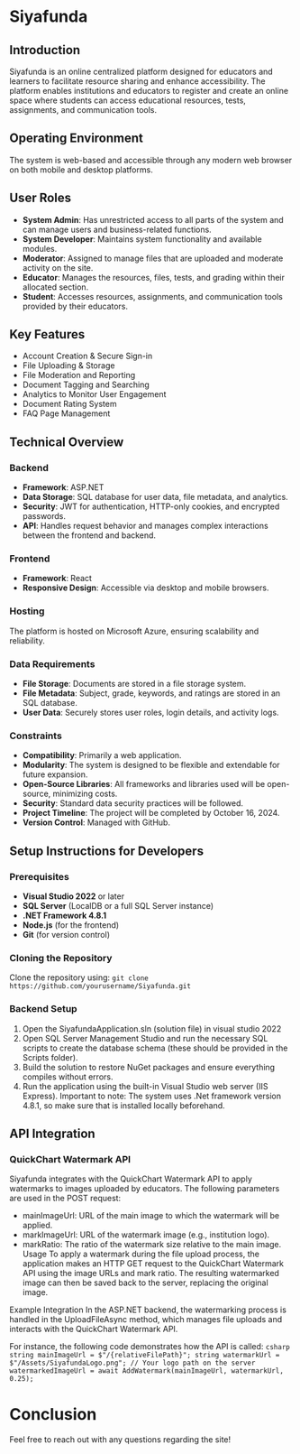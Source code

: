 # Siyafunda

## Introduction
Siyafunda is an online centralized platform designed for educators and learners to facilitate resource sharing and enhance accessibility. The platform enables institutions and educators to register and create an online space where students can access educational resources, tests, assignments, and communication tools.

## Operating Environment
The system is web-based and accessible through any modern web browser on both mobile and desktop platforms.

## User Roles
- **System Admin**: Has unrestricted access to all parts of the system and can manage users and business-related functions.
- **System Developer**: Maintains system functionality and available modules.
- **Moderator**: Assigned to manage files that are uploaded and moderate activity on the site.
- **Educator**: Manages the resources, files, tests, and grading within their allocated section.
- **Student**: Accesses resources, assignments, and communication tools provided by their educators.

## Key Features
- Account Creation & Secure Sign-in
- File Uploading & Storage
- File Moderation and Reporting
- Document Tagging and Searching
- Analytics to Monitor User Engagement
- Document Rating System
- FAQ Page Management

## Technical Overview
### Backend
- **Framework**: ASP.NET
- **Data Storage**: SQL database for user data, file metadata, and analytics.
- **Security**: JWT for authentication, HTTP-only cookies, and encrypted passwords.
- **API**: Handles request behavior and manages complex interactions between the frontend and backend.

### Frontend
- **Framework**: React
- **Responsive Design**: Accessible via desktop and mobile browsers.

### Hosting
The platform is hosted on Microsoft Azure, ensuring scalability and reliability.

### Data Requirements
- **File Storage**: Documents are stored in a file storage system.
- **File Metadata**: Subject, grade, keywords, and ratings are stored in an SQL database.
- **User Data**: Securely stores user roles, login details, and activity logs.

### Constraints
- **Compatibility**: Primarily a web application.
- **Modularity**: The system is designed to be flexible and extendable for future expansion.
- **Open-Source Libraries**: All frameworks and libraries used will be open-source, minimizing costs.
- **Security**: Standard data security practices will be followed.
- **Project Timeline**: The project will be completed by October 16, 2024.
- **Version Control**: Managed with GitHub.

## Setup Instructions for Developers

### Prerequisites
- **Visual Studio 2022** or later
- **SQL Server** (LocalDB or a full SQL Server instance)
- **.NET Framework 4.8.1**
- **Node.js** (for the frontend)
- **Git** (for version control)

### Cloning the Repository
Clone the repository using:
  ```git clone https://github.com/yourusername/Siyafunda.git```

### Backend Setup
1. Open the SiyafundaApplication.sln (solution file) in visual studio 2022
3. Open SQL Server Management Studio and run the necessary SQL scripts to create the database schema (these should be provided in the Scripts folder).
4. Build the solution to restore NuGet packages and ensure everything compiles without errors.
5. Run the application using the built-in Visual Studio web server (IIS Express).
Important to note: The system uses .Net framework version 4.8.1, so make sure that is installed locally beforehand.

## API Integration
### QuickChart Watermark API
Siyafunda integrates with the QuickChart Watermark API to apply watermarks to images uploaded by educators. The following parameters are used in the POST request:

* mainImageUrl: URL of the main image to which the watermark will be applied.
* markImageUrl: URL of the watermark image (e.g., institution logo).
* markRatio: The ratio of the watermark size relative to the main image.
Usage
To apply a watermark during the file upload process, the application makes an HTTP GET request to the QuickChart Watermark API using the image URLs and mark ratio. The resulting watermarked image can then be saved back to the server, replacing the original image.

Example Integration
In the ASP.NET backend, the watermarking process is handled in the UploadFileAsync method, which manages file uploads and interacts with the QuickChart Watermark API.

For instance, the following code demonstrates how the API is called: ```csharp string mainImageUrl = $"/{relativeFilePath}"; string watermarkUrl = $"/Assets/SiyafundaLogo.png"; // Your logo path on the server watermarkedImageUrl = await AddWatermark(mainImageUrl, watermarkUrl, 0.25); ```


# Conclusion
Feel free to reach out with any questions regarding the site!

